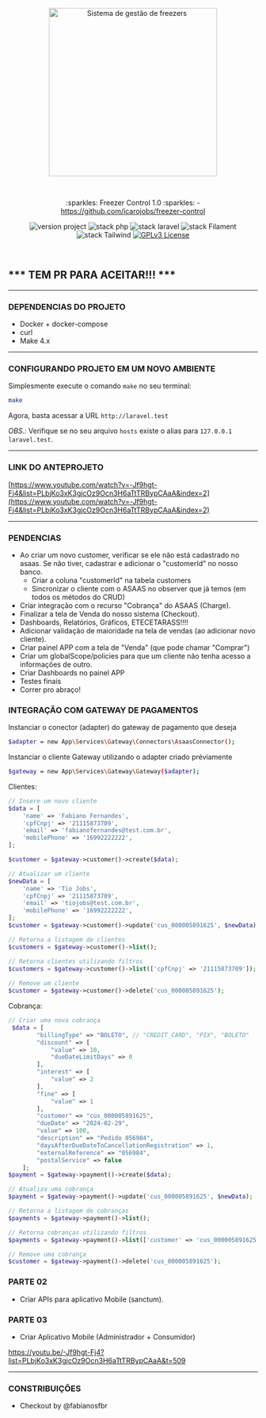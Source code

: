 <p align="center">
	<a href="#"  target="_blank" title="Sistema de gestão de freezers">
		<img src="/public/image/readme/logo-h-white-720.png" alt="Sistema de gestão de freezers" width="340px">
	</a>
</p>

<br>

<p align="center">:sparkles: Freezer Control 1.0 :sparkles: - <a href="https://github.com/icarojobs/freezer-control">https://github.com/icarojobs/freezer-control</a></p>

<p align="center">
	<img src="https://img.shields.io/badge/version project-1.0-brightgreen" alt="version project">
    <img src="https://img.shields.io/badge/Php-8.3.3-informational" alt="stack php">
    <img src="https://img.shields.io/badge/Laravel-10.46-informational&color=brightgreen" alt="stack laravel">
    <img src="https://img.shields.io/badge/Filament-3.2-informational" alt="stack Filament">
    <img src="https://img.shields.io/badge/TailwindCss-3.1-informational" alt="stack Tailwind">
	<a href="https://opensource.org/licenses/GPL-3.0">
		<img src="https://img.shields.io/badge/license-MIT-blue.svg" alt="GPLv3 License">
	</a>
</p>

<br>


## *** TEM PR PARA ACEITAR!!! ***

---
### DEPENDENCIAS DO PROJETO
 - Docker + docker-compose
 - curl
 - Make 4.x

---
### CONFIGURANDO PROJETO EM UM NOVO AMBIENTE
Simplesmente execute o comando `make` no seu terminal:
```bash
make
```

Agora, basta acessar a URL `http://laravel.test`

*OBS.:* Verifique se no seu arquivo `hosts` existe o alias para `127.0.0.1 laravel.test`.

---
### LINK DO ANTEPROJETO
[https://www.youtube.com/watch?v=-Jf9hgt-Fj4&list=PLbjKo3xK3gjcOz9Ocn3H6aTtTRBypCAaA&index=2](https://www.youtube.com/watch?v=-Jf9hgt-Fj4&list=PLbjKo3xK3gjcOz9Ocn3H6aTtTRBypCAaA&index=2)

---
### PENDENCIAS
 - Ao criar um novo customer, verificar se ele não está cadastrado no asaas. Se não tiver, cadastrar e adicionar o "customerId" no nosso banco.
   - Criar a coluna "customerId" na tabela customers
   - Sincronizar o cliente com o ASAAS no observer que já temos (em todos os métodos do CRUD)
 - Criar integração com o recurso "Cobrança" do ASAAS (Charge).
 - Finalizar a tela de Venda do nosso sistema (Checkout).
 - Dashboards, Relatórios, Gráficos, ETECETARASS!!!!
 - Adicionar validação de maioridade na tela de vendas (ao adicionar novo cliente).
 - Criar painel APP com a tela de "Venda" (que pode chamar "Comprar")
 - Criar um globalScope/policies para que um cliente não tenha acesso a informações de outro.
 - Criar Dashboards no painel APP
 - Testes finais
 - Correr pro abraço!

### INTEGRAÇÃO COM GATEWAY DE PAGAMENTOS
Instanciar o conector (adapter) do gateway de pagamento que deseja
```bash
$adapter = new App\Services\Gateway\Connectors\AsaasConnector();
```

Instanciar o cliente Gateway utilizando o adapter criado préviamente
```bash
$gateway = new App\Services\Gateway\Gateway($adapter);
```


Clientes:
```php
// Insere um novo cliente
$data = [
    'name' => 'Fabiano Fernandes',
    'cpfCnpj' => '21115873709',
    'email' => 'fabianofernandes@test.com.br',
    'mobilePhone' => '16992222222',
];

$customer = $gateway->customer()->create($data);

// Atualizar um cliente
$newData = [
    'name' => 'Tio Jobs',
    'cpfCnpj' => '21115873709',
    'email' => 'tiojobs@test.com.br',
    'mobilePhone' => '16992222222',
];
$customer = $gateway->customer()->update('cus_000005891625', $newData);

// Retorna a listagem de clientes
$customers = $gateway->customer()->list();

// Retorna clientes utilizando filtros
$customers = $gateway->customer()->list(['cpfCnpj' => '21115873709']);
    
// Remove um cliente
$customer = $gateway->customer()->delete('cus_000005891625');
```

Cobrança:
```php
// Criar uma nova cobrança
 $data = [
        "billingType" => "BOLETO", // "CREDIT_CARD", "PIX", "BOLETO"
        "discount" => [
            "value" => 10,
            "dueDateLimitDays" => 0
        ],
        "interest" => [
            "value" => 2
        ],
        "fine" => [
            "value" => 1
        ],
        "customer" => "cus_000005891625",
        "dueDate" => "2024-02-29",
        "value" => 100,
        "description" => "Pedido 056984",
        "daysAfterDueDateToCancellationRegistration" => 1,
        "externalReference" => "056984",
        "postalService" => false
    ];
$payment = $gateway->payment()->create($data);

// Atualiza uma cobrança
$payment = $gateway->payment()->update('cus_000005891625', $newData);

// Retorna a listagem de cobranças
$payments = $gateway->payment()->list();

// Retorna cobranças utilizando filtros
$payments = $gateway->payment()->list(['customer' => 'cus_000005891625', 'status' => 'RECEIVED']);

// Remove uma cobrança
$customer = $gateway->payment()->delete('cus_000005891625');
```

### PARTE 02
 - Criar APIs para aplicativo Mobile (sanctum).

### PARTE 03
 - Criar Aplicativo Mobile (Administrador + Consumidor)

https://youtu.be/-Jf9hgt-Fj4?list=PLbjKo3xK3gjcOz9Ocn3H6aTtTRBypCAaA&t=509

---
### CONSTRIBUIÇÕES
 - Checkout by @fabianosfbr

